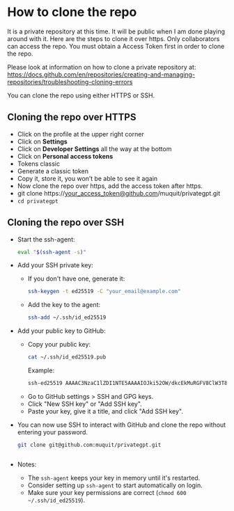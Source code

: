 # How to clone the repo

It is a private repository at this time. It will be public when I am done playing around with it. Here are the steps to clone it over https. Only collaborators can access the repo.
You must obtain a Access Token first in order to clone the repo.

Please look at information on how to clone a private repository at: https://docs.github.com/en/repositories/creating-and-managing-repositories/troubleshooting-cloning-errors

You can clone the repo using either HTTPS or SSH.

## Cloning the repo over HTTPS

- Click on the profile at the upper right corner
- Click on **Settings**
- Click on **Developer Settings** all the way at the bottom
- Click on **Personal access tokens**
- Tokens classic
- Generate a classic token
- Copy it, store it, you won’t be able to see it again
- Now clone the repo over https, add the access token after https.
- git clone https://your_access_token@github.com/muquit/privategpt.git
- `cd privategpt`
## Cloning the repo over SSH

- Start the ssh-agent:
   ```bash
   eval "$(ssh-agent -s)"
   ```
- Add your SSH private key:

   * If you don't have one, generate it:

     ```bash
     ssh-keygen -t ed25519 -C "your_email@example.com"
     ```

   * Add the key to the agent:

     ```bash
     ssh-add ~/.ssh/id_ed25519
     ```

- Add your public key to GitHub:

   * Copy your public key:
     ```bash
     cat ~/.ssh/id_ed25519.pub
     ```
        Example:
        ```bash
        ssh-ed25519 AAAAC3NzaC1lZDI1NTE5AAAAIOJki52OW/dkcEkMuRGFV8ClW3T8pCqrwly79NzhxgnF your_email@example.com
        ```
   * Go to GitHub settings > SSH and GPG keys.
   * Click "New SSH key" or "Add SSH key".
   * Paste your key, give it a title, and click "Add SSH key".

- You can now use SSH to interact with GitHub and clone the repo without entering your password.
     ```bash
     git clone git@github.com:muquit/privategpt.git
     ```
     ```

- Notes:
     * The `ssh-agent` keeps your key in memory until it's restarted.
     * Consider setting up `ssh-agent` to start automatically on login.
     * Make sure your key permissions are correct (`chmod 600 ~/.ssh/id_ed25519`). 